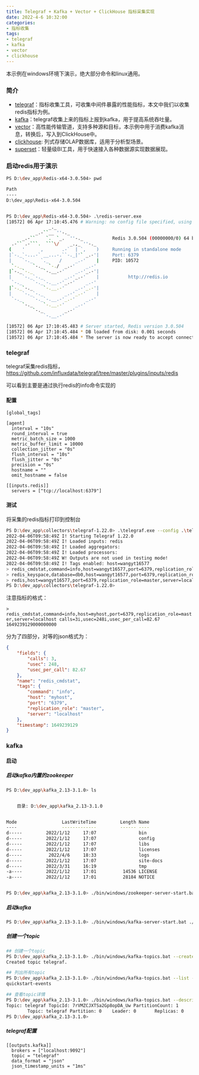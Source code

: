 ```yaml
---
title: Telegraf + Kafka + Vector + ClickHouse 指标采集实现
date: 2022-4-6 10:32:00
categories:
- 指标收集
tags:
- telegraf
- kafka
- vector
- clickhouse
---
```


本示例在windows环境下演示，绝大部分命令和linux通用。

### 简介

* [telegraf](https://docs.influxdata.com/telegraf/v1.22/)：指标收集工具，可收集中间件暴露的性能指标，本文中我们以收集redis指标为例。
* [kafka](https://kafka.apache.org/quickstart)：telegraf收集上来的指标上报到kafka，用于提高系统吞吐量。
* [vector](https://vector.dev/docs/)：高性能传输管道，支持多种源和目标，本示例中用于消费kafka消息，转换后，写入到ClickHouse中。
* [clickhouse](https://clickhouse.com/docs/zh/): 列式存储OLAP数据库，适用于分析型场景。
* [superset](https://superset.apache.org/docs/intro)：轻量级BI工具，用于快速接入各种数据源实现数据展现。

<!--more-->

### 启动redis用于演示

```bash
PS D:\dev_app\Redis-x64-3.0.504> pwd

Path
----
D:\dev_app\Redis-x64-3.0.504


PS D:\dev_app\Redis-x64-3.0.504> .\redis-server.exe
[10572] 06 Apr 17:10:45.476 # Warning: no config file specified, using the default config. In order to specify a config file use D:\dev_app\Redis-x64-3.0.504\redis-server.exe /path/to/redis.conf
                _._
           _.-``__ ''-._
      _.-``    `.  `_.  ''-._           Redis 3.0.504 (00000000/0) 64 bit
  .-`` .-```.  ```\/    _.,_ ''-._
 (    '      ,       .-`  | `,    )     Running in standalone mode
 |`-._`-...-` __...-.``-._|'` _.-'|     Port: 6379
 |    `-._   `._    /     _.-'    |     PID: 10572
  `-._    `-._  `-./  _.-'    _.-'
 |`-._`-._    `-.__.-'    _.-'_.-'|
 |    `-._`-._        _.-'_.-'    |           http://redis.io
  `-._    `-._`-.__.-'_.-'    _.-'
 |`-._`-._    `-.__.-'    _.-'_.-'|
 |    `-._`-._        _.-'_.-'    |
  `-._    `-._`-.__.-'_.-'    _.-'
      `-._    `-.__.-'    _.-'
          `-._        _.-'
              `-.__.-'

[10572] 06 Apr 17:10:45.483 # Server started, Redis version 3.0.504
[10572] 06 Apr 17:10:45.484 * DB loaded from disk: 0.001 seconds
[10572] 06 Apr 17:10:45.484 * The server is now ready to accept connections on port 6379
```


### telegraf

telegraf采集redis指标，https://github.com/influxdata/telegraf/tree/master/plugins/inputs/redis

可以看到主要是通过执行redis的info命令实现的

#### 配置

```properties
[global_tags]

[agent]
  interval = "10s"
  round_interval = true
  metric_batch_size = 1000
  metric_buffer_limit = 10000
  collection_jitter = "0s"
  flush_interval = "10s"
  flush_jitter = "0s"
  precision = "0s"
  hostname = ""
  omit_hostname = false

[[inputs.redis]]
  servers = ["tcp://localhost:6379"]
```

#### 测试

将采集的redis指标打印到控制台

```bash
PS D:\dev_app\collectors\telegraf-1.22.0> .\telegraf.exe --config .\telegraf.properties --test --input-filter redis
2022-04-06T09:58:49Z I! Starting Telegraf 1.22.0
2022-04-06T09:58:49Z I! Loaded inputs: redis
2022-04-06T09:58:49Z I! Loaded aggregators:
2022-04-06T09:58:49Z I! Loaded processors:
2022-04-06T09:58:49Z W! Outputs are not used in testing mode!
2022-04-06T09:58:49Z I! Tags enabled: host=wangyt16577
> redis_cmdstat,command=info,host=wangyt16577,port=6379,replication_role=master,server=localhost calls=3i,usec=248i,usec_per_call=82.67 1649239129000000000
> redis_keyspace,database=db0,host=wangyt16577,port=6379,replication_role=master,server=localhost avg_ttl=0i,expires=0i,keys=46i 1649239129000000000
> redis,host=wangyt16577,port=6379,replication_role=master,server=localhost aof_current_rewrite_time_sec=-1i,aof_enabled=0i,aof_last_bgrewrite_status="ok",aof_last_rewrite_time_sec=-1i,aof_last_write_status="ok",aof_rewrite_in_progress=0i,aof_rewrite_scheduled=0i,blocked_clients=0i,client_biggest_input_buf=0i,client_longest_output_list=0i,clients=1i,cluster_enabled=0i,connected_slaves=0i,evicted_keys=0i,expired_keys=0i,instantaneous_input_kbps=0,instantaneous_ops_per_sec=0i,instantaneous_output_kbps=0,keyspace_hitrate=0,keyspace_hits=0i,keyspace_misses=0i,latest_fork_usec=0i,loading=0i,lru_clock=5071960i,master_repl_offset=0i,mem_fragmentation_ratio=0.92,migrate_cached_sockets=0i,pubsub_channels=0i,pubsub_patterns=0i,rdb_bgsave_in_progress=0i,rdb_changes_since_last_save=0i,rdb_current_bgsave_time_sec=-1i,rdb_last_bgsave_status="ok",rdb_last_bgsave_time_sec=-1i,rdb_last_save_time=1649236245i,rdb_last_save_time_elapsed=2884i,redis_version="3.0.504",rejected_connections=0i,repl_backlog_active=0i,repl_backlog_first_byte_offset=0i,repl_backlog_histlen=0i,repl_backlog_size=1048576i,sync_full=0i,sync_partial_err=0i,sync_partial_ok=0i,total_commands_processed=3i,total_connections_received=4i,total_net_input_bytes=92i,total_net_output_bytes=5843i,uptime=2883i,used_cpu_sys=0.13,used_cpu_sys_children=0,used_cpu_user=0.08,used_cpu_user_children=0,used_memory=757248i,used_memory_lua=36864i,used_memory_peak=757248i,used_memory_rss=698688i 1649239129000000000
PS D:\dev_app\collectors\telegraf-1.22.0>
```

注意指标的格式：

`> redis_cmdstat,command=info,host=myhost,port=6379,replication_role=master,server=localhost calls=3i,usec=248i,usec_per_call=82.67 1649239129000000000`

分为了四部分，对等的json格式为：

```json
{
	"fields": {
		"calls": 3,
		"usec": 248,
		"usec_per_call": 82.67
	},
	"name": "redis_cmdstat",
	"tags": {
		"command": "info",
		"host": "myhost",
		"port": "6379",
		"replication_role": "master",
		"server": "localhost"
	},
	"timestamp": 1649239129
}
```

### kafka

#### 启动

##### 启动kafka内置的zookeeper

```bash
PS D:\dev_app\kafka_2.13-3.1.0> ls


    目录: D:\dev_app\kafka_2.13-3.1.0


Mode                 LastWriteTime         Length Name
----                 -------------         ------ ----
d-----         2022/1/12     17:07                bin
d-----         2022/1/12     17:07                config
d-----         2022/1/12     17:07                libs
d-----         2022/1/12     17:07                licenses
d-----          2022/4/6     18:33                logs
d-----         2022/1/12     17:07                site-docs
d-----         2022/3/31     16:19                tmp
-a----         2022/1/12     17:01          14536 LICENSE
-a----         2022/1/12     17:01          28184 NOTICE


PS D:\dev_app\kafka_2.13-3.1.0> ./bin/windows/zookeeper-server-start.bat ./config/zookeeper.properties
```

##### 启动kafka

```bash
PS D:\dev_app\kafka_2.13-3.1.0> ./bin/windows/kafka-server-start.bat ./config/server.properties
```

##### 创建一个topic

```bash
## 创建一个topic
PS D:\dev_app\kafka_2.13-3.1.0> ./bin/windows/kafka-topics.bat --create --topic telegraf --bootstrap-server localhost:9092
Created topic telegraf.
```

```bash
## 列出所有topic
PS D:\dev_app\kafka_2.13-3.1.0> ./bin/windows/kafka-topics.bat --list --bootstrap-server localhost:9092
quickstart-events
```

```bash
## 查看topic详情
PS D:\dev_app\kafka_2.13-3.1.0> ./bin/windows/kafka-topics.bat --describe --topic telegraf --bootstrap-server localhost:9092
Topic: telegraf TopicId: 7rVMZCJXTSa2Gp8opDA_Uw PartitionCount: 1       ReplicationFactor: 1    Configs: segment.bytes=1073741824
        Topic: telegraf Partition: 0    Leader: 0       Replicas: 0     Isr: 0
PS D:\dev_app\kafka_2.13-3.1.0>
```

##### telegraf配置

```properties
[[outputs.kafka]]
  brokers = ["localhost:9092"]
  topic = "telegraf"
  data_format = "json"
  json_timestamp_units = "1ms"
```


